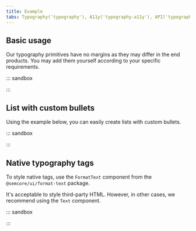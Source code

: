 ```yaml
---
title: Example
tabs: Typography('typography'), A11y('typography-a11y'), API('typography-api'), Example('typography-code'), Changelog('typography-changelog')
---
```


## Basic usage

Our typography primitives have no margins as they may differ in the end products. You may add them yourself according to your specific requirements.

::: sandbox

<script lang="tsx">
import React from 'react';
import { Blockquote, Hint, List, Text } from '@semcore/ui/typography';

const Demo = () => (
  <div>
    <Text size={800} tag='h1' mb={6} mt={0}>
      H1, 48px
    </Text>
    <Text tag='p' mb={2} mt={0}>
      But I do love the taste of a <Text tag='strong'>good burger</Text>. Mm-mm-mm.
    </Text>
    <Text size={700} tag='h2' mb={4} mt={0}>
      H2, 36px
    </Text>
    <Text tag='p' mb={2} mt={0}>
      But I do love the taste of a <Text tag='em'>good burger</Text>. Mm-mm-mm.
    </Text>
    <Text size={600} tag='h3' fontWeight={500} mb={4} mt={0}>
      H3, 32px
    </Text>
    <Text tag='p' mb={2} mt={0}>
      But I do love the taste of a <Text color='green'>good burger</Text>. Mm-mm-mm.
    </Text>
    <Text size={500} tag='h4' fontWeight={500} mb={3} mt={0}>
      H4, 24px
    </Text>
    <Text tag='p' mb={2} mt={0}>
      But I do love the taste of a <Hint>good burger</Hint>. Mm-mm-mm.
    </Text>
    <Text size={400} tag='h5' fontWeight={500} mb={2} mt={0}>
      H5, 20px
    </Text>
    <Text tag='p' mb={2} mt={0}>
      But I do love the taste of a <Text tag='s'>good burger</Text>. Mm-mm-mm.
    </Text>
    <Text size={300} tag='h6' mb={1} mt={0}>
      H6, 16px
    </Text>
    <Text size={200} tag='p' mb={3} mt={0}>
      Text, 14px
    </Text>
    <Text size={100} tag='p' mb={2} mt={0}>
      Text, 12px
    </Text>
    <List mb={2}>
      <List.Item>I'm gonna make him an offer he can't refuse.</List.Item>
      <List.Item>Carpe diem. Seize the day, boys. Make your lives extraordinary.</List.Item>
    </List>
    <List tag='ol' mb={2}>
      <List.Item marker={1}>I'm gonna make him an offer he can't refuse.</List.Item>
      <List.Item marker={2}>
        Carpe diem. Seize the day, boys. Make your lives extraordinary.
      </List.Item>
    </List>
    <Blockquote author='Author Author' my={4.5}>
      Lorem ipsum dolor sit amet, consectetuer adipiscing elit, sed diem nonummy nibh euismod
      tincidunt ut lacreet dolore magna aliguam erat volutpat. Ut wisis enim ad minim veniam, quis
      nostrud exerci tution ullamcorper suscipit lobortis nisl ut aliquip ex ea commodo consequat.
    </Blockquote>
  </div>
);
</script>

:::

## List with custom bullets

Using the example below, you can easily create lists with custom bullets.

::: sandbox

<script lang="tsx">
import React from 'react';
import { List } from '@semcore/ui/typography';
import CheckM from '@semcore/ui/icon/Check/m';

const Demo = () => (
  <div>
    <List size={300} marker={<CheckM color='green' mt={1} />}>
      <List.Item>I'm gonna make him an offer he can't refuse.</List.Item>
      <List.Item marker={<CheckM mt={1} />}>
        (Uncheck icon) Carpe diem. Seize the day, boys. Make your lives extraordinary.
      </List.Item>
      <List.Item>Listen to them. Children of the night. What music they make.</List.Item>
    </List>
  </div>
);
</script>

:::

## Native typography tags

To style native tags, use the `FormatText` component from the `@semcore/ui/format-text` package.

It's acceptable to style third-party HTML. However, in other cases, we recommend using the `Text` component.

::: sandbox

<script lang="tsx">
import React from 'react';
import FormatText from '@semcore/ui/format-text';

const Demo = () => (
  <FormatText>
    <h1>
      H1, <small>48px</small>
    </h1>
    <p>
      But I do love the taste of a <strong>good burger</strong>. Mm-mm-mm.
    </p>
    <h2>
      H2, <small>36px</small>
    </h2>
    <p>
      But I do love the taste of a <em>good burger</em>. Mm-mm-mm.
    </p>
    <h3>
      H3, <small>32px</small>
    </h3>
    <p>
      But I do love the taste of a <a href='/'>good burger</a> . Mm-mm-mm.
    </p>
    <h4>
      H4, <small>24px</small>
    </h4>
    <p>
      But I do love the taste of a <abbr>good burger</abbr>. Mm-mm-mm.
    </p>
    <h5>
      H5, <small>20px</small>
    </h5>
    <p>
      But I do love the taste of a <s>good burger</s>. Mm-mm-mm.
    </p>
    <h6>
      H6, <small>16px</small>
    </h6>
    <ul>
      <li>I'm gonna make him an offer he can't refuse.</li>
      <li>Carpe diem. Seize the day, boys. Make your lives extraordinary.</li>
    </ul>
    <ol>
      <li>I'm gonna make him an offer he can't refuse.</li>
      <li>Carpe diem. Seize the day, boys. Make your lives extraordinary.</li>
    </ol>
    <blockquote>
      Lorem ipsum dolor sit amet, consectetuer adipiscing elit, sed diem nonummy nibh euismod
      tincidunt ut lacreet dolore magna aliguam erat volutpat. Ut wisis enim ad minim veniam, quis
      nostrud exerci tution ullamcorper suscipit lobortis nisl ut aliquip ex ea commodo consequat.
      <cite>Author Author</cite>
    </blockquote>
  </FormatText>
);
</script>

:::
